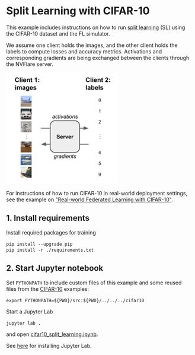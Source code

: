 # Split Learning with CIFAR-10

This example includes instructions on how to run [split learning](https://arxiv.org/abs/1810.06060) (SL) using the CIFAR-10 dataset and the FL simulator.

We assume one client holds the images, and the other client holds the labels to compute losses and accuracy metrics. 
Activations and corresponding gradients are being exchanged between the clients through the NVFlare server.

<img src="./figs/split_learning.svg" alt="Split learning setup" width="300"/>

For instructions of how to run CIFAR-10 in real-world deployment settings, 
see the example on ["Real-world Federated Learning with CIFAR-10"](../cifar10-real-world/README.md).

## 1. Install requirements

Install required packages for training
```
pip install --upgrade pip
pip install -r ./requirements.txt
```

## 2. Start Jupyter notebook
Set `PYTHONPATH` to include custom files of this example and some reused files from the [CIFAR-10](../cifar10) examples:
```
export PYTHONPATH=${PWD}/src:${PWD}/../../../cifar10
```
Start a Jupyter Lab
```
jupyter lab .
```
and open [cifar10_split_learning.ipynb](./cifar10_split_learning.ipynb).

See [here](https://jupyterlab.readthedocs.io/en/stable/getting_started/installation.html) for installing Jupyter Lab.
